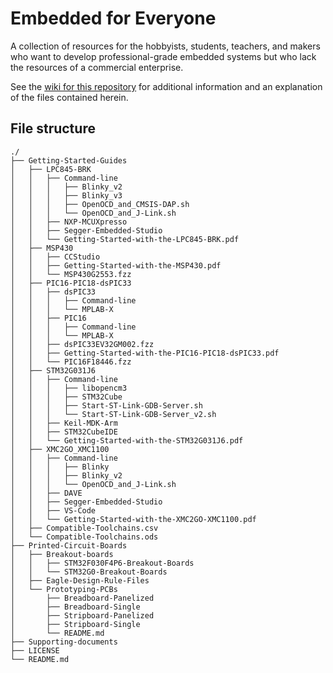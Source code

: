 # Embedded for Everyone
A collection of resources for the hobbyists, students, teachers, and makers who want to develop professional-grade embedded systems but who lack the resources of a commercial enterprise.

See the [wiki for this repository](https://github.com/nathancharlesjones/Embedded-for-Everyone/wiki) for additional information and an explanation of the files contained herein.

## File structure
```
./
├── Getting-Started-Guides
│   ├── LPC845-BRK
│   │   ├── Command-line
│   │   │   ├── Blinky_v2
│   │   │   ├── Blinky_v3
│   │   │   ├── OpenOCD_and_CMSIS-DAP.sh
│   │   │   └── OpenOCD_and_J-Link.sh
│   │   ├── NXP-MCUXpresso
│   │   ├── Segger-Embedded-Studio
│   │   └── Getting-Started-with-the-LPC845-BRK.pdf
│   ├── MSP430
│   │   ├── CCStudio
│   │   ├── Getting-Started-with-the-MSP430.pdf
│   │   └── MSP430G2553.fzz
│   ├── PIC16-PIC18-dsPIC33
│   │   ├── dsPIC33
│   │   │   ├── Command-line
│   │   │   └── MPLAB-X
│   │   ├── PIC16
│   │   │   ├── Command-line
│   │   │   └── MPLAB-X
│   │   ├── dsPIC33EV32GM002.fzz
│   │   ├── Getting-Started-with-the-PIC16-PIC18-dsPIC33.pdf
│   │   └── PIC16F18446.fzz
│   ├── STM32G031J6
│   │   ├── Command-line
│   │   │   ├── libopencm3
│   │   │   ├── STM32Cube
│   │   │   ├── Start-ST-Link-GDB-Server.sh
│   │   │   └── Start-ST-Link-GDB-Server_v2.sh
│   │   ├── Keil-MDK-Arm
│   │   ├── STM32CubeIDE
│   │   └── Getting-Started-with-the-STM32G031J6.pdf
│   ├── XMC2GO_XMC1100
│   │   ├── Command-line
│   │   │   ├── Blinky
│   │   │   ├── Blinky_v2
│   │   │   └── OpenOCD_and_J-Link.sh
│   │   ├── DAVE
│   │   ├── Segger-Embedded-Studio
│   │   ├── VS-Code
│   │   └── Getting-Started-with-the-XMC2GO-XMC1100.pdf
│   ├── Compatible-Toolchains.csv
│   └── Compatible-Toolchains.ods
├── Printed-Circuit-Boards
│   ├── Breakout-boards
│   │   ├── STM32F030F4P6-Breakout-Boards
│   │   └── STM32G0-Breakout-Boards
│   ├── Eagle-Design-Rule-Files
│   └── Prototyping-PCBs
│       ├── Breadboard-Panelized
│       ├── Breadboard-Single
│       ├── Stripboard-Panelized
│       ├── Stripboard-Single
│       └── README.md
├── Supporting-documents
├── LICENSE
└── README.md
```
